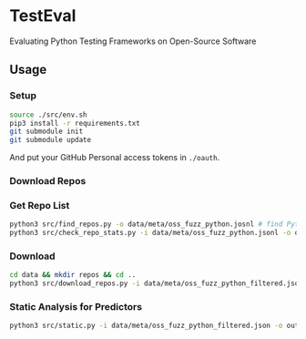 # TestEval

Evaluating Python Testing Frameworks on Open-Source Software


## Usage

### Setup

```sh
source ./src/env.sh
pip3 install -r requirements.txt
git submodule init
git submodule update
```

And put your GitHub Personal access tokens in `./oauth`.

### Download Repos

### Get Repo List

```sh
python3 src/find_repos.py -o data/meta/oss_fuzz_python.josnl # find Python repos from OSS-Fuzz
python3 src/check_repo_stats.py -i data/meta/oss_fuzz_python.jsonl -o oss_fuzz_python_filtered.jsonl
```

### Download

```sh
cd data && mkdir repos && cd ..
python3 src/download_repos.py -i data/meta/oss_fuzz_python_filtered.json --oroot data/repos
```

### Static Analysis for Predictors

```sh
python3 src/static.py -i data/meta/oss_fuzz_python_filtered.json -o output.csv
```
